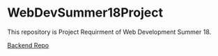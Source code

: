 # WebDevSummer18Project

This repository is Project Requirment of Web Development Summer 18.

[Backend Repo](https://github.ccs.neu.edu/nipunmidha/TAPortalBackend)
